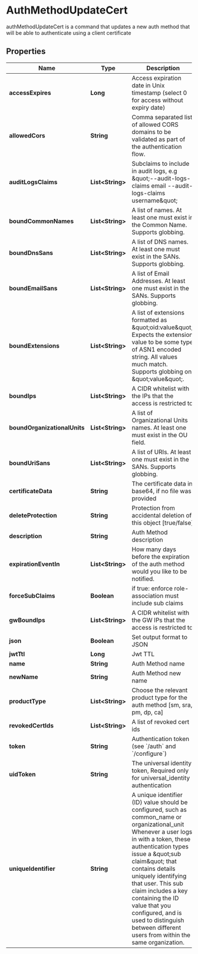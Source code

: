 

# AuthMethodUpdateCert

authMethodUpdateCert is a command that updates a new auth method that will be able to authenticate using a client certificate

## Properties

| Name | Type | Description | Notes |
|------------ | ------------- | ------------- | -------------|
|**accessExpires** | **Long** | Access expiration date in Unix timestamp (select 0 for access without expiry date) |  [optional] |
|**allowedCors** | **String** | Comma separated list of allowed CORS domains to be validated as part of the authentication flow. |  [optional] |
|**auditLogsClaims** | **List&lt;String&gt;** | Subclaims to include in audit logs, e.g \&quot;--audit-logs-claims email --audit-logs-claims username\&quot; |  [optional] |
|**boundCommonNames** | **List&lt;String&gt;** | A list of names. At least one must exist in the Common Name. Supports globbing. |  [optional] |
|**boundDnsSans** | **List&lt;String&gt;** | A list of DNS names. At least one must exist in the SANs. Supports globbing. |  [optional] |
|**boundEmailSans** | **List&lt;String&gt;** | A list of Email Addresses. At least one must exist in the SANs. Supports globbing. |  [optional] |
|**boundExtensions** | **List&lt;String&gt;** | A list of extensions formatted as \&quot;oid:value\&quot;. Expects the extension value to be some type of ASN1 encoded string. All values much match. Supports globbing on \&quot;value\&quot;. |  [optional] |
|**boundIps** | **List&lt;String&gt;** | A CIDR whitelist with the IPs that the access is restricted to |  [optional] |
|**boundOrganizationalUnits** | **List&lt;String&gt;** | A list of Organizational Units names. At least one must exist in the OU field. |  [optional] |
|**boundUriSans** | **List&lt;String&gt;** | A list of URIs. At least one must exist in the SANs. Supports globbing. |  [optional] |
|**certificateData** | **String** | The certificate data in base64, if no file was provided |  [optional] |
|**deleteProtection** | **String** | Protection from accidental deletion of this object [true/false] |  [optional] |
|**description** | **String** | Auth Method description |  [optional] |
|**expirationEventIn** | **List&lt;String&gt;** | How many days before the expiration of the auth method would you like to be notified. |  [optional] |
|**forceSubClaims** | **Boolean** | if true: enforce role-association must include sub claims |  [optional] |
|**gwBoundIps** | **List&lt;String&gt;** | A CIDR whitelist with the GW IPs that the access is restricted to |  [optional] |
|**json** | **Boolean** | Set output format to JSON |  [optional] |
|**jwtTtl** | **Long** | Jwt TTL |  [optional] |
|**name** | **String** | Auth Method name |  |
|**newName** | **String** | Auth Method new name |  [optional] |
|**productType** | **List&lt;String&gt;** | Choose the relevant product type for the auth method [sm, sra, pm, dp, ca] |  [optional] |
|**revokedCertIds** | **List&lt;String&gt;** | A list of revoked cert ids |  [optional] |
|**token** | **String** | Authentication token (see &#x60;/auth&#x60; and &#x60;/configure&#x60;) |  [optional] |
|**uidToken** | **String** | The universal identity token, Required only for universal_identity authentication |  [optional] |
|**uniqueIdentifier** | **String** | A unique identifier (ID) value should be configured, such as common_name or organizational_unit Whenever a user logs in with a token, these authentication types issue a \&quot;sub claim\&quot; that contains details uniquely identifying that user. This sub claim includes a key containing the ID value that you configured, and is used to distinguish between different users from within the same organization. |  |



